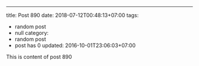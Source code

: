---
title: Post 890
date: 2018-07-12T00:48:13+07:00
tags:
  - random post
  - null
category:
  - random post
  - post has 0
updated: 2016-10-01T23:06:03+07:00

This is content of post 890
